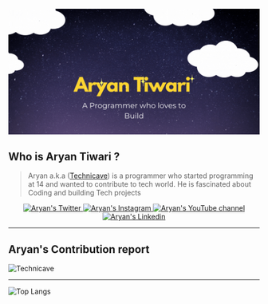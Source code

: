 <a href="#" target="_blank"><img src="https://raw.githubusercontent.com/technicave/technicave/main/Aryan%20(1).gif" /></a>

## Who is Aryan Tiwari ?
> Aryan a.k.a ([Technicave](https://twitter.com/technicave)) is a programmer who started programming at 14 and wanted to contribute to tech world. He is fascinated about Coding and building Tech projects

<p align="center">
  <a href="http://twitter.com/technicave">
    <img src="https://img.shields.io/twitter/follow/technicave?label=Twitter&logo=twitter&style=for-the-badge&color=blue" alt="Aryan's Twitter"/>
  </a>
  <a href="https://instagram.com/technicave">
    <img src="https://img.shields.io/badge/Instagram-E4405F?style=for-the-badge&logo=instagram&logoColor=white" alt="Aryan's Instagram"/>
  </a>
  <a href="https://youtube.com/channel/UC2BcAOTlMvivESrdP_oD_jQ">
    <img src="https://img.shields.io/youtube/channel/subscribers/UC2BcAOTlMvivESrdP_oD_jQ?style=for-the-badge&logo=youtube&label=Youtube&color=blue" alt="Aryan's YouTube channel"/>
  </a>
  <a href="https://linkedin.com/in/technicave">
    <img src="https://img.shields.io/badge/LinkedIn-0077B5?style=for-the-badge&logo=linkedin&logoColor=white" alt="Aryan's Linkedin"/>
  </a>
  
</p>

---
## Aryan's Contribution report

![Technicave](https://github-readme-stats.vercel.app/api?username=technicave&show_icons=true&theme=radical)

---

![Top Langs](https://github-readme-stats.vercel.app/api/top-langs/?username=technicave&show_icons=true&theme=radical)

